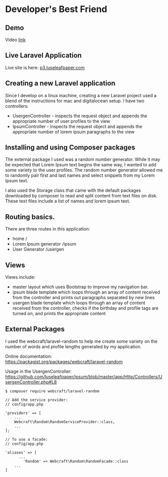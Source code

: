 # Developer's Best Friend

## Demo 
Video [link](www.google.com) 

## Live Laravel Application
Live site is here: [p3.luseleafpaper.com](http://p3.luseleafpaper.com/)

## Creating a new Laravel application
Since I develop on a linux machine, creating a new Laravel project used a blend of the instructions for mac and digitalocean setup. 
I have two controllers: 
* UsergenController - inspects the request object and appends the appropriate number of user profiles to the view 
* IpsumController - inspects the request object and appends the appropriate number of lorem ipsum paragraphs to the view

## Installing and using Composer packages
The external package I used was a random number generator. While it may be expected that Lorem Ipsum text begins the same way, I wanted to add some variety to the user profiles. The random number generator allowed me to randomly pair first and last names and select snippets from my Lorem Ipsum text. 

I also used the Storage class that came with the default packages downloaded by composer to read and split content from text files on disk. These text files include a list of names and lorem ipsum text. 

## Routing basics.
There are three routes in this application: 
* home / 
* Lorem Ipsum generator /ipsum 
* User Generator /usergen 

## Views
Views include: 
* master layout which uses Bootstrap to improve my navigation bar. 
* ipsum blade template which loops through an array of content received from the controller and prints out paragraphs separated by new lines 
* usergen blade template which loops through an array of content received from the controller, checks if the birthday and profile tags are turned on, and prints the appropriate content 


## External Packages

I used the webcraft/laravel-random to help me create some variety on the number of words and profile lengths generated by my application. 

Online documentation:  
https://packagist.org/packages/webcraft/laravel-random

Usage in the UsergenController:   https://github.com/luseleafpaper/ipsum/blob/master/app/Http/Controllers/UsergenController.php#L8

``` 
$ composer require webcraft/laravel-random

// Add the service provider: 
// config/app.php

'providers' => [
    ...
    Webcraft\Random\RandomServiceProvider::class,
    ...
];

// To use a facade: 
// config/app.php

'aliases' => [
      ...
        'Random' => Webcraft\Random\RandomFacade::class
    ...
]
```
